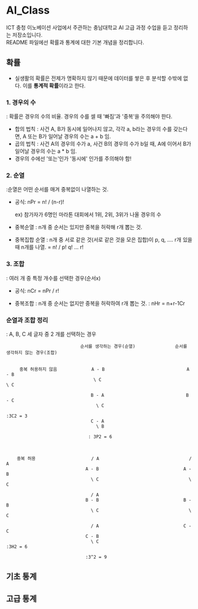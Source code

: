 # AI_Class
ICT 충청 이노베이션 사업에서 주관하는 충남대학교 AI 고급 과정 수업을 듣고 정리하는 저장소입니다. <br/>
README 파일에선 확률과 통계에 대한 기본 개념을 정리합니다.

## 확률
- 실생활의 확률은 전제가 명확하지 않기 때문에 데이터를 쌓은 후 분석할 수밖에 없다. 이를 **통계적 확률**이라고 한다.

### 1. 경우의 수
: 확률은 경우의 수의 비율. 경우의 수를 셀 때 '빠짐'과 '중복'을 주의해야 한다.
- 합의 법칙
: 사건 A, B가 동시에 일어나지 않고, 각각 a, b라는 경우의 수를 갖는다면, A 또는 B가 일어날 경우의 수는 a + b 임.
- 곱의 법칙
: 사건 A의 경우의 수가 a, 사건 B의 경우의 수가 b일 때, A에 이어서 B가 일어날 경우의 수는 a * b 임.
- 경우의 수에선 '또는'인가 '동시에' 인가를 주의해야 함! 

### 2. 순열
:순열은 어떤 순서를 매겨 중복없이 나열하는 것.
- 공식: nPr = n! / (n-r)!

    ex) 참가자가 6명인 마라톤 대회에서 1위, 2위, 3위가 나올 경우의 수
    
- 중복순열
: n개 중 순서는 있지만 중복을 허락해 r개 뽑는 것.    

- 중복집합 순열
: n개 중 서로 같은 것(서로 같은 것을 모은 집합)이 p, q, .... r개 있을 때 n개를 나열. = n! / p! q! ... r!


### 3. 조합
: 여러 개 중 특정 개수를 선택한 경우(순서x)
- 공식: nCr = nPr / r!

- 중복조합
: n개 중 순서는 없지만 중복을 허락하여 r개 뽑는 것.
: nHr = n+r-1Cr
   
### 순열과 조합 정리
: A, B, C 세 글자 중 2 개를 선택하는 경우

                                순서를 생각하는 경우(순열)               순서를 생각하지 않는 경우(조합)
                                
                                
         중복 허용하지 않음             A - B                               A - B
                                     \ C                                  \ C

                                    B - A                               B - C
                                      \ C                               
                                                                        :3C2 = 3
                                    C - A
                                      \ B

                                   : 3P2 = 6
        
        
        
        중복 허용                     / A                                  / A
                                  A - B                                A - B
                                    \ C                                  \ C   
                                    
                                    / A
                                  B - B                                B - B
                                    \ C                                  \ C
                                    
                                    / A                                C - C
                                  C - B   
                                    \ C                                :3H2 = 6
                                    
                                  :3^2 = 9
                                  
## 기초 통계                          

## 고급 통계
